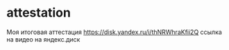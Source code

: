 # attestation
Моя итоговая аттестация
https://disk.yandex.ru/i/thNRWhraKfii2Q     ссылка на видео на яндекс.диск
